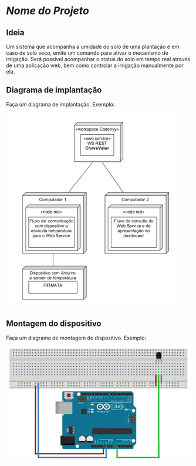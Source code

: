 # *Nome do Projeto*

## Ideia

Um sistema que acompanha a umidade do solo de uma plantação e em caso de solo seco, emite um comando para ativar o mecanismo de irrigação. Será possível acompanhar o status do solo em tempo real através de uma aplicação web, bem como controlar a irrigação manualmente por ela.

## Diagrama de implantação

Faça um diagrama de implantação. Exemplo:

![](implantacao.png)


## Montagem do dispositivo

Faça um diagrama de montagem do dispositivo. Exemplo:

![](montagem.png)
